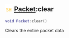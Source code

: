 ## <img src="../../.gitbook/assets/shared.png" width="24" height=24 /> [Packet](https://iaswiki.rawr.dev/readme/packet):clear

```lua
void Packet:clear()
```

Clears the entire packet data
